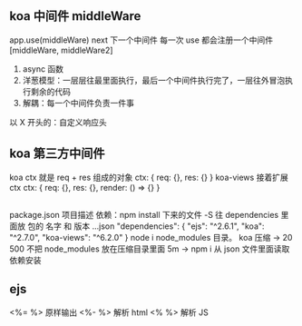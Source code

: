 ## koa 中间件 middleWare
app.use(middleWare)
next 下一个中间件
每一次 use 都会注册一个中间件
[middleWare, middleWare2]
1. async 函数
2. 洋葱模型：一层层往最里面执行，最后一个中间件执行完了，一层往外冒泡执行剩余的代码
3. 解耦：每一个中间件负责一件事

以 X 开头的：自定义响应头


## koa 第三方中间件
koa ctx 就是 req + res 组成的对象
ctx: {
  req: {},
  res: {}
}
koa-views
接着扩展 ctx
ctx: {
  req: {},
  res: {},
  render: () => {}
}

## 
package.json 项目描述
依赖：npm install 下来的文件
-S 往 dependencies 里面放 包的 名字 和 版本
...json
  "dependencies": {
    "ejs": "^2.6.1",
    "koa": "^2.7.0",
    "koa-views": "^6.2.0"
  }
node i node_modules 目录。
koa 压缩 -> 20 500
不把 node_modules 放在压缩目录里面 5m -> npm i 从 json 文件里面读取依赖安装

## ejs
<%= %> 原样输出
<%- %> 解析 html
<% %> 解析 JS 